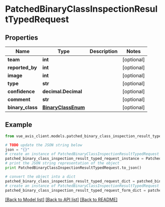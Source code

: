 # PatchedBinaryClassInspectionResultTypedRequest


## Properties

Name | Type | Description | Notes
------------ | ------------- | ------------- | -------------
**team** | **int** |  | [optional] 
**reported_by** | **int** |  | [optional] 
**image** | **int** |  | [optional] 
**type** | **str** |  | [optional] 
**confidence** | **decimal.Decimal** |  | [optional] 
**comment** | **str** |  | [optional] 
**binary_class** | [**BinaryClassEnum**](BinaryClassEnum.md) |  | [optional] 

## Example

```python
from vue_avis_client.models.patched_binary_class_inspection_result_typed_request import PatchedBinaryClassInspectionResultTypedRequest

# TODO update the JSON string below
json = "{}"
# create an instance of PatchedBinaryClassInspectionResultTypedRequest from a JSON string
patched_binary_class_inspection_result_typed_request_instance = PatchedBinaryClassInspectionResultTypedRequest.from_json(json)
# print the JSON string representation of the object
print PatchedBinaryClassInspectionResultTypedRequest.to_json()

# convert the object into a dict
patched_binary_class_inspection_result_typed_request_dict = patched_binary_class_inspection_result_typed_request_instance.to_dict()
# create an instance of PatchedBinaryClassInspectionResultTypedRequest from a dict
patched_binary_class_inspection_result_typed_request_form_dict = patched_binary_class_inspection_result_typed_request.from_dict(patched_binary_class_inspection_result_typed_request_dict)
```
[[Back to Model list]](../README.md#documentation-for-models) [[Back to API list]](../README.md#documentation-for-api-endpoints) [[Back to README]](../README.md)



